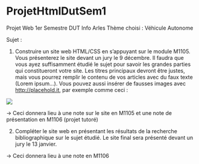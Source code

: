# ProjetHtmlDutSem1
Projet Web 1er Semestre DUT Info Arles
Thème choisi : Véhicule Autonome

Sujet :

1) Construire un site web HTML/CSS en s’appuyant sur le module M1105. Vous présenterez le site devant un jury le 9 décembre. Il faudra que vous ayez suffisamment étudié le sujet pour savoir les grandes parties qui constitueront votre site. Les titres principaux devront être justes, mais vous pourrez remplir le contenu de vos articles avec du faux texte (Lorem ipsum...). Vous pouvez aussi insérer de fausses images avec http://placehold.it, par exemple comme ceci :
<img src="http://placehold.it/750x500">

→ Ceci donnera lieu à une note sur le site en M1105 et une note de présentation en M1106 (projet tutoré)

2) Compléter le site web en présentant les résultats de la recherche bibliographique sur le sujet étudié. Le site final sera présenté devant un jury le 13 janvier.

→ Ceci donnera lieu à une note en M1106

